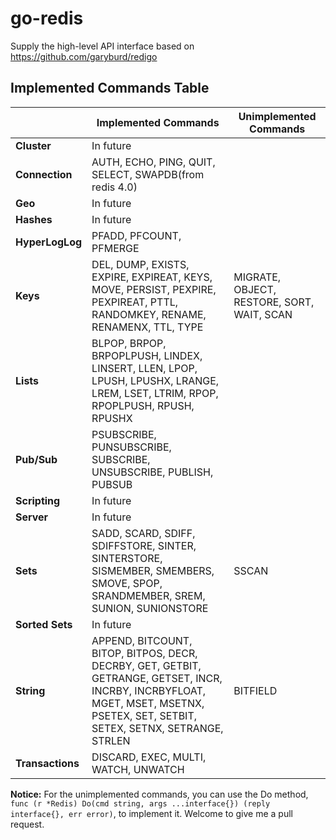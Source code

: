 # go-redis
Supply the high-level API interface based on https://github.com/garyburd/redigo

## Implemented Commands Table

|                   |   Implemented Commands   |  Unimplemented Commands
|-------------------|--------------------------|---------------------------
| **Cluster**       | In future |
| **Connection**    | AUTH, ECHO, PING, QUIT, SELECT, SWAPDB(from redis 4.0) |
| **Geo**           | In future |
| **Hashes**        | In future |
| **HyperLogLog**   | PFADD, PFCOUNT, PFMERGE |
| **Keys**          | DEL, DUMP, EXISTS, EXPIRE, EXPIREAT, KEYS, MOVE, PERSIST, PEXPIRE, PEXPIREAT, PTTL, RANDOMKEY, RENAME, RENAMENX, TTL, TYPE | MIGRATE, OBJECT, RESTORE, SORT, WAIT, SCAN
| **Lists**         | BLPOP, BRPOP, BRPOPLPUSH, LINDEX, LINSERT, LLEN, LPOP, LPUSH, LPUSHX, LRANGE, LREM, LSET, LTRIM, RPOP, RPOPLPUSH, RPUSH, RPUSHX |
| **Pub/Sub**       | PSUBSCRIBE, PUNSUBSCRIBE, SUBSCRIBE, UNSUBSCRIBE, PUBLISH, PUBSUB |
| **Scripting**     | In future |
| **Server**        | In future |
| **Sets**          | SADD, SCARD, SDIFF, SDIFFSTORE, SINTER, SINTERSTORE, SISMEMBER, SMEMBERS, SMOVE, SPOP, SRANDMEMBER, SREM, SUNION, SUNIONSTORE | SSCAN
| **Sorted Sets**   | In future |
| **String**        | APPEND, BITCOUNT, BITOP, BITPOS, DECR, DECRBY, GET, GETBIT, GETRANGE, GETSET, INCR, INCRBY, INCRBYFLOAT, MGET, MSET, MSETNX, PSETEX, SET, SETBIT, SETEX, SETNX, SETRANGE, STRLEN | BITFIELD
| **Transactions**  | DISCARD, EXEC, MULTI, WATCH, UNWATCH |

**Notice:** For the unimplemented commands, you can use the Do method, `func (r *Redis) Do(cmd string, args ...interface{}) (reply interface{}, err error)`, to implement it. Welcome to give me a pull request.
